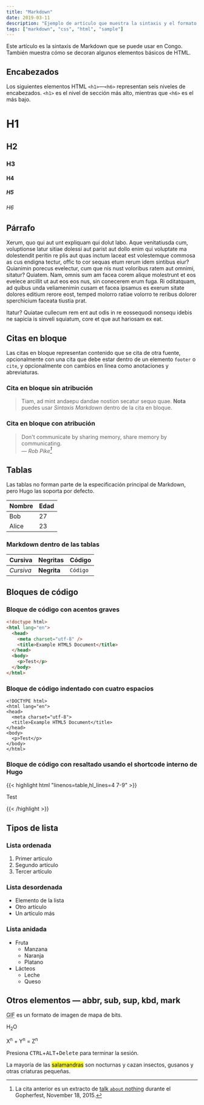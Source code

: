 ```yaml
---
title: "Markdown"
date: 2019-03-11
description: "Ejemplo de artículo que muestra la sintaxis y el formato básico de Markdown para elementos HTML."
tags: ["markdown", "css", "html", "sample"]
---
```


Este artículo es la sintaxis de Markdown que se puede usar en Congo. También muestra cómo se decoran algunos elementos básicos de HTML.

<!--more-->

## Encabezados

Los siguientes elementos HTML `<h1>`—`<h6>` representan seis niveles de encabezados. `<h1>` es el nivel de sección más alto, mientras que `<h6>` es el más bajo.

# H1

## H2

### H3

#### H4

##### H5

###### H6

## Párrafo

Xerum, quo qui aut unt expliquam qui dolut labo. Aque venitatiusda cum, voluptionse latur sitiae dolessi aut parist aut dollo enim qui voluptate ma dolestendit peritin re plis aut quas inctum laceat est volestemque commosa as cus endigna tectur, offic to cor sequas etum rerum idem sintibus eiur? Quianimin porecus evelectur, cum que nis nust voloribus ratem aut omnimi, sitatur? Quiatem. Nam, omnis sum am facea corem alique molestrunt et eos evelece arcillit ut aut eos eos nus, sin conecerem erum fuga. Ri oditatquam, ad quibus unda veliamenimin cusam et facea ipsamus es exerum sitate dolores editium rerore eost, temped molorro ratiae volorro te reribus dolorer sperchicium faceata tiustia prat.

Itatur? Quiatae cullecum rem ent aut odis in re eossequodi nonsequ idebis ne sapicia is sinveli squiatum, core et que aut hariosam ex eat.

## Citas en bloque

Las citas en bloque representan contenido que se cita de otra fuente, opcionalmente con una cita que debe estar dentro de un elemento `footer` o `cite`, y opcionalmente con cambios en línea como anotaciones y abreviaturas.

### Cita en bloque sin atribución

> Tiam, ad mint andaepu dandae nostion secatur sequo quae.
> **Nota** puedes usar _Sintaxis Markdown_ dentro de la cita en bloque.

### Cita en bloque con atribución

> Don't communicate by sharing memory, share memory by communicating.<br>
> — <cite>Rob Pike[^1]</cite>

[^1]: La cita anterior es un extracto de [talk `about` nothing](https://www.youtube.com/watch?v=PAAkCSZUG1c) durante el Gopherfest, November 18, 2015.

## Tablas

Las tablas no forman parte de la especificación principal de Markdown, pero Hugo las soporta por defecto.

| Nombre | Edad |
| ------ | ---- |
| Bob    | 27   |
| Alice  | 23   |

### Markdown dentro de las tablas

| Cursiva   | Negritas    | Código   |
| --------- | ----------- | -------- |
| _Cursiva_ | **Negrita** | `Código` |

## Bloques de código

### Bloque de código con acentos graves

```html
<!doctype html>
<html lang="en">
  <head>
    <meta charset="utf-8" />
    <title>Example HTML5 Document</title>
  </head>
  <body>
    <p>Test</p>
  </body>
</html>
```

### Bloque de código indentado con cuatro espacios

    <!DOCTYPE html>
    <html lang="en">
    <head>
      <meta charset="utf-8">
      <title>Example HTML5 Document</title>
    </head>
    <body>
      <p>Test</p>
    </body>
    </html>

### Bloque de código con resaltado usando el shortcode interno de Hugo

{{< highlight html "linenos=table,hl_lines=4 7-9" >}}

<!DOCTYPE html>
<html lang="en">
<head>
  <meta charset="utf-8">
  <title>Example HTML5 Document</title>
</head>
<body>
  <p>Test</p>
</body>
</html>
{{< /highlight >}}

## Tipos de lista

### Lista ordenada

1. Primer artículo
2. Segundo artículo
3. Tercer artículo

### Lista desordenada

- Elemento de la lista
- Otro artículo
- Un artículo más

### Lista anidada

- Fruta
  - Manzana
  - Naranja
  - Platano
- Lácteos
  - Leche
  - Queso

## Otros elementos — abbr, sub, sup, kbd, mark

<abbr title="Graphics Interchange Format">GIF</abbr> es un formato de imagen de mapa de bits.

H<sub>2</sub>O

X<sup>n</sup> + Y<sup>n</sup> = Z<sup>n</sup>

Presiona <kbd>CTRL</kbd>+<kbd>ALT</kbd>+<kbd>Delete</kbd> para terminar la sesión.

La mayoría de las <mark>salamandras</mark> son nocturnas y cazan insectos, gusanos y otras criaturas pequeñas.
